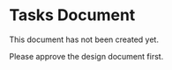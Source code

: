 <!-- kiro-spec: spec-driven-development/tasks -->
# Tasks Document

This document has not been created yet.

Please approve the design document first.